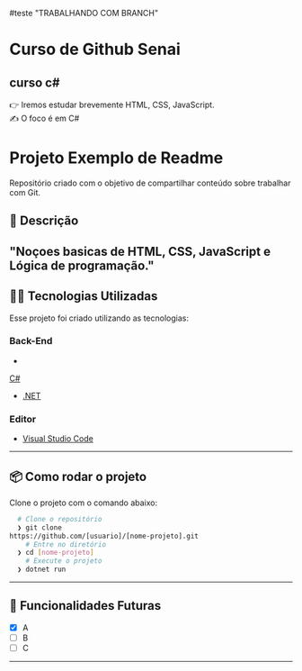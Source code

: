 #teste "TRABALHANDO COM BRANCH"

# Curso de Github Senai 
## curso c#
:point_right: Iremos estudar brevemente HTML, CSS, JavaScript.
<br>
:writing_hand: O foco é em C#
<br>
# Projeto Exemplo de Readme
Repositório criado com o objetivo de compartilhar 
conteúdo sobre trabalhar com Git.
## :rocket: Descrição
"Noçoes basicas de HTML, CSS, JavaScript e Lógica de programação."
---
## 👨‍💻️ Tecnologias Utilizadas
Esse projeto foi criado utilizando as tecnologias:
### Back-End
- 
[C#](https://docs.microsoft.com/pt-br/dotnet/csharp/)
- [.NET](https://dotnet.microsoft.com/download)
### Editor
- [Visual Studio Code](https://code.visualstudio.com/)
---
## 📦️ Como rodar o projeto
Clone o projeto com o comando abaixo:
```bash
  # Clone o repositório
  ❯ git clone 
https://github.com/[usuario]/[nome-projeto].git
	# Entre no diretório
  ❯ cd [nome-projeto]
	# Execute o projeto
  ❯ dotnet run
```
---
## 🔮 Funcionalidades Futuras
- [x] A
- [ ] B
- [ ] C
---